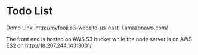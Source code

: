 # Todo List
Demo Link: http://myfooji.s3-website-us-east-1.amazonaws.com/

The front end is hosted on AWS S3 bucket while the node server is on AWS ES2 on http://18.207.244.143:3001/
